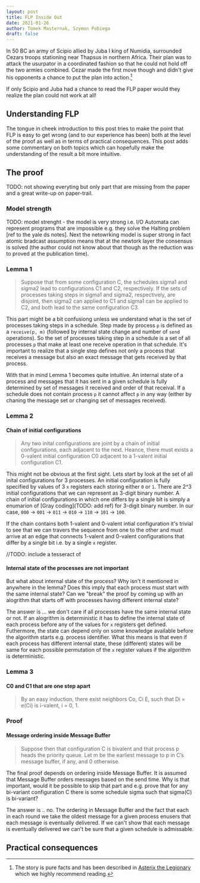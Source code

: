 ```yaml
---
layout: post
title: FLP Inside Out
date: 2021-01-26
author: Tomek Masternak, Szymon Pobiega
draft: false
---
```


In 50 BC an army of Scipio allied by Juba I king of Numidia, surrounded Cezars troops stationing near Thapsus in northern Africa. Their plan was to attack the usurpator in a coordinated fashion so that he could not hold off the two armies combined. Cezar made the first move though and didn't give his opponents a chance to put the plan into action.[^1] 

If only Scipio and Juba had a chance to read the FLP paper would they realize the plan could not work at all! 

## Understanding FLP

The tongue in cheek introduction to this post tries to make the point that FLP is easy to get wrong (and to our experience has been) both at the level of the proof as well as in terms of practical consequences. This post adds some commentary on both topics which can hopefully make the understanding of the result a bit more intuitive.

## The proof

TODO: not showing everyting but only part that are missing from the paper and a great write-up on paper-trail.

### Model strength

TODO: model strenght - the model is very strong i.e. I/O Automata can represent programs that are impossible e.g. they solve the Halting problem [ref to the yale ds notes]. Next the netowrking model is super strong in fact atomic bradcast assumption means that at the newtork layer the consensus is solved (the author could not know about that though as the reduction was to proved at the publication time). 

### Lemma 1

> Suppose that from some configuration C, the schedules sigma1 and sigma2 lead to configurations C1 and C2, respectively. If the sets of processes taking steps in sigma1 and sigma2, respectively, are disjoint, then sigma2 can applied to C1 and sigma1 can be applied to C2, and both lead to the same configuration C3.

This part might be a bit confusiong unless we understand what is the set of processes taking steps in a schedule. Step made by process `p` is defined as a `receive(p, m)` (followed by internal state change and number of `send` operations). So the set of processes taking step in a schedule is a set of all processes `p` that make at least one receive operation in that schedule. It's important to realize that a single step defines not only a process that receives a message but also an exact message that gets received by that process. 

With that in mind Lemma 1 becomes quite intuitive. An internal state of a process and messages that it has sent in a given schedule is fully determined by set of messages it received and order of that receival. If a schedule does not contain process `p` it cannot affect `p` in any way (either by chaning the message set or changing set of messages received).

### Lemma 2

#### Chain of initial configurations

> Any two inital configurations are joint by a chain of initial configurations, each adjacent to the next. Heance, there must exists a 0-valent initial configuration C0 adjacent to a 1-valent initial configuration C1.

This might not be obvious at the first sight. Lets start by look at the set of all inital configurations for 3 processes. An initial configuration is fully specified by values of 3 `x` registers each storing either `0` or `1`. There are 2^3 initial configurations that we can represent as 3-digit binary number. A chain of initial configurations in which one differs by a single bit is simply a enumarion of [Gray coding](TODO: add ref) for 3-digit binary number. In our case, `000` -> `001` -> `011` -> `010` -> `110` -> `101` -> `100`.

If the chain contains both 1-valent and 0-valent intial configuration it's trivial to see that we can travers the sequence from one to the other and must arrive at an edge that connects 1-valent and 0-valent configurations that differ by a single bit i.e. by a single `x` register.

//TODO: include a tesseract of 

#### Internal state of the processes are not important

But what about internal state of the process? Why isn't it mentioned in anywhere in the lemma? Does this imply that each process must start with the same internal state? Can we "break" the proof by coming up with an alogrithm that starts off with processes having different internal state? 

The answer is ... we don't care if all processes have the same internal state or not. If an alogrithm is deterministic it has to define the internal state of each process before any of the values for `x` registers get defined. Futhermore, the state can depend only on some knowledge available before the algorithm starts e.g. process identifier. What this means is that even if each process has different internal state, these (different) states will be same for each possible permutation of the `x` register values if the algorithm is deterministic. 


### Lemma 3

#### C0 and C1 that are one step apart

> By an easy induction, there exist neighbors Co, Ci E, such that Di = e(Ci) is i-valent, i = 0, 1.



### Proof

#### Message ordering inside Message Buffer

> Suppose then that configuration C is bivalent and that process p heads the priority queue. Let m be the earliest message to p in C’s message buffer, if any, and 0 otherwise.

The final proof depends on ordering inside Message Buffer. It is assumed that Message Buffer orders messages based on the send time. Why is that important, would it be possible to skip that part and e.g. prove that for any bi-variant configuration C there is some schedule sigma such that sigma(C) is bi-variant? 

The answer is .. no. The ordering in Message Buffer and the fact that each in each round we take the oldest message for a given process enusers that each message is eventually delivered. If we can't show that each message is eventually delivered we can't be sure that a given schedule is admissable.


## Practical consequences



[^1]: The story is pure facts and has been described in [Asterix the Legionary](https://www.asterix.com/en/the-collection/albums/asterix-the-legionary/) which we highly recommend reading. 
